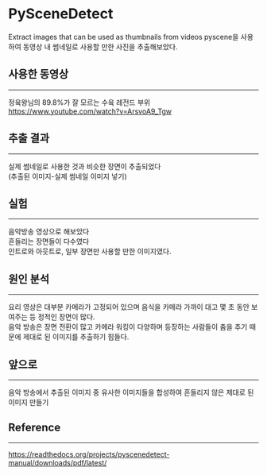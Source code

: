 # PySceneDetect
Extract images that can be used as thumbnails from videos
pyscene을 사용하여 동영상 내 썸네일로 사용할 만한 사진을 추출해보았다. 

## 사용한 동영상
----
정육왕님의 89.8%가 잘 모르는 수육 레전드 부위<br>
https://www.youtube.com/watch?v=ArsvoA9_Tgw

## 추출 결과
----
실제 썸네일로 사용한 것과 비슷한 장면이 추출되었다<br>
(추출된 이미지-실제 썸네일 이미지 넣기)

## 실험
----
음악방송 영상으로 해보았다<br>
흔들리는 장면들이 다수였다<br>
인트로와 아웃트로, 일부 장면만 사용할 만한 이미지였다.<br>

## 원인 분석
----
요리 영상은 대부분 카메라가 고정되어 있으며 음식을 카메라 가까이 대고 몇 초 동안 보여주는 등 정적인 장면이 많다.<br>
음악 방송은 장면 전환이 많고 카메라 워킹이 다양하며 등장하는 사람들이 춤을 추기 때문에 제대로 된 이미지를 추출하기 힘들다.<br> 

## 앞으로
----
음악 방송에서 추출된 이미지 중 유사한 이미지들을 합성하여 흔들리지 않은 제대로 된 이미지 만들기<br>


## Reference
-----------
https://readthedocs.org/projects/pyscenedetect-manual/downloads/pdf/latest/
